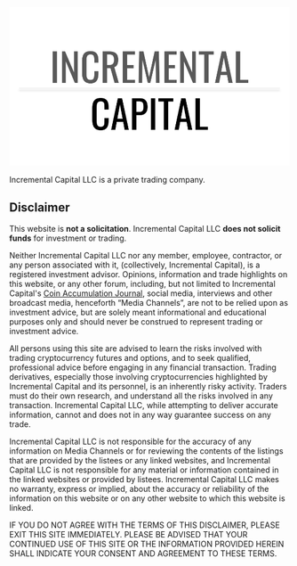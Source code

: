 ![incremental capital banner image](/incremental-capital-header.png)

Incremental Capital LLC is a private trading company. 

## Disclaimer

This website is **not a solicitation**. Incremental Capital LLC **does not solicit funds** for investment or trading.

Neither Incremental Capital LLC nor any member, employee, contractor, or any person associated with it, (collectively, Incremental Capital), is a registered investment advisor. Opinions, information and trade highlights on this website, or any other forum, including, but not limited to Incremental Capital's [Coin Accumulation Journal](https://www.incremental.capital/), social media, interviews and other broadcast media, henceforth “Media Channels”, are not to be relied upon as investment advice, but are solely meant informational and educational purposes only and should never be construed to represent trading or investment advice. 

All persons using this site are advised to learn the risks involved with trading cryptocurrency futures and options, and to seek qualified, professional advice before engaging in any financial transaction.  Trading derivatives, especially those involving cryptocurrencies highlighted by Incremental Capital and its personnel, is an inherently risky activity. Traders must do their own research, and understand all the risks involved in any transaction. Incremental Capital LLC, while attempting to deliver accurate information, cannot and does not in any way guarantee success on any trade.

Incremental Capital LLC is not responsible for the accuracy of any information on Media Channels or for reviewing the contents of the listings that are provided by the listees or any linked websites, and Incremental Capital LLC is not responsible for any material or information contained in the linked websites or provided by listees. Incremental Capital LLC makes no warranty, express or implied, about the accuracy or reliability of the information on this website or on any other website to which this website is linked. 

IF YOU DO NOT AGREE WITH THE TERMS OF THIS DISCLAIMER, PLEASE EXIT THIS SITE IMMEDIATELY.  PLEASE BE ADVISED THAT YOUR CONTINUED USE OF THIS SITE OR THE INFORMATION PROVIDED HEREIN SHALL INDICATE YOUR CONSENT AND AGREEMENT TO THESE TERMS.
